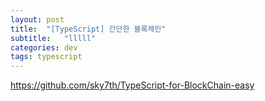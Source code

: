```yaml
---
layout: post
title:  "[TypeScript] 간단한 블록체인"
subtitle:   "lllll"
categories: dev
tags: typescript
---
```


https://github.com/sky7th/TypeScript-for-BlockChain-easy
